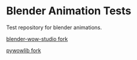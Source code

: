 # Blender Animation Tests

Test repository for blender animations.

[blender-wow-studio fork](https://gitlab.com/ihm-tswow/blender-wow-studio)

[pywowlib fork](https://github.com/ihm-tswow/pywowlib)
